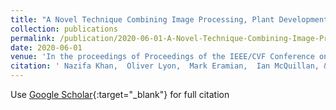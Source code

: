 ```yaml
---
title: "A Novel Technique Combining Image Processing, Plant Development Properties, and the Hungarian Algorithm, to Improve Leaf Detection in Maize"
collection: publications
permalink: /publication/2020-06-01-A-Novel-Technique-Combining-Image-Processing-Plant-Development-Properties-and-the-Hungarian-Algorithm-to-Improve-Leaf-Detection-in-Maize
date: 2020-06-01
venue: 'In the proceedings of Proceedings of the IEEE/CVF Conference on Computer Vision and Pattern Recognition (CVPR) Workshops'
citation: ' Nazifa Khan,  Oliver Lyon,  Mark Eramian,  Ian McQuillan, &quot;A Novel Technique Combining Image Processing, Plant Development Properties, and the Hungarian Algorithm, to Improve Leaf Detection in Maize.&quot; In the proceedings of Proceedings of the IEEE/CVF Conference on Computer Vision and Pattern Recognition (CVPR) Workshops, 2020.'
---
```

Use [Google Scholar](https://scholar.google.com/scholar?q=A+Novel+Technique+Combining+Image+Processing,+Plant+Development+Properties,+and+the+Hungarian+Algorithm,+to+Improve+Leaf+Detection+in+Maize){:target="_blank"} for full citation